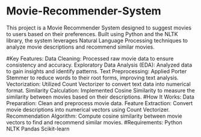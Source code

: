 # Movie-Recommender-System
This project is a Movie Recommender System designed to suggest movies to users based on their preferences. Built using Python and the NLTK library, the system leverages Natural Language Processing techniques to analyze movie descriptions and recommend similar movies.

#Key Features:
Data Cleaning: Processed raw movie data to ensure consistency and accuracy.
Exploratory Data Analysis (EDA): Analyzed data to gain insights and identify patterns.
Text Preprocessing: Applied Porter Stemmer to reduce words to their root forms, improving text analysis.
Vectorization: Utilized Count Vectorizer to convert text data into numerical format.
Similarity Calculation: Implemented Cosine Similarity to measure the similarity between movies based on their descriptions.
#How It Works:
Data Preparation: Clean and preprocess movie data.
Feature Extraction: Convert movie descriptions into numerical vectors using Count Vectorizer.
Recommendation Algorithm: Compute cosine similarity between movie vectors to find and recommend similar movies.
#Requirements:
Python
NLTK
Pandas
Scikit-learn
